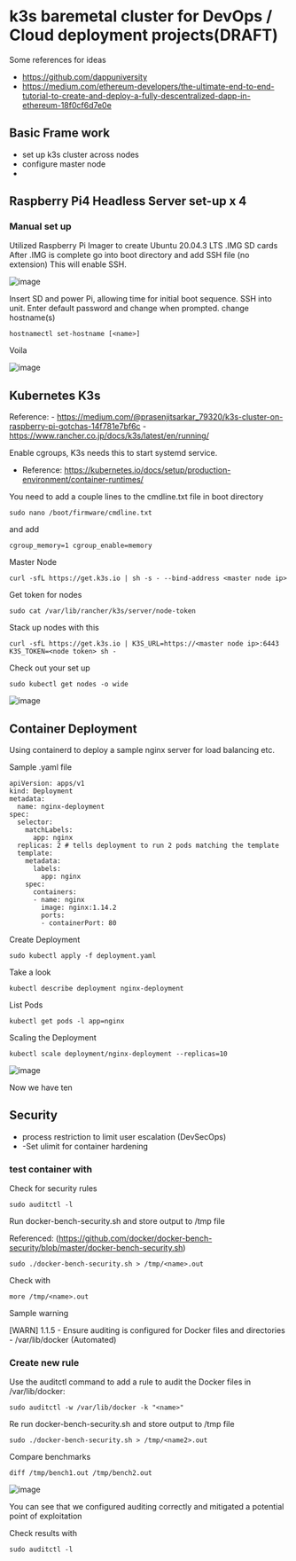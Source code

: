 # k3s baremetal cluster for DevOps / Cloud deployment projects(DRAFT)
Some references for ideas
- https://github.com/dappuniversity
- https://medium.com/ethereum-developers/the-ultimate-end-to-end-tutorial-to-create-and-deploy-a-fully-descentralized-dapp-in-ethereum-18f0cf6d7e0e

## Basic Frame work
- set up k3s cluster across nodes
- configure master node
- 
## Raspberry Pi4 Headless Server set-up x 4
### Manual set up
Utilized Raspberry Pi Imager to create Ubuntu 20.04.3 LTS .IMG SD cards
After .IMG is complete go into boot directory and add SSH file (no extension)
This will enable SSH.  

![image](https://user-images.githubusercontent.com/31022640/151653213-0727c446-f4c9-4a9e-a3d3-53e6ea39485d.png)


Insert SD and power Pi, allowing time for initial boot sequence.
SSH into unit.
Enter default password and change when prompted.
change hostname(s) 
```
hostnamectl set-hostname [<name>]
```
Voila

![image](https://user-images.githubusercontent.com/31022640/151655643-eb9fd7dd-7dec-4edb-9a54-9fa7f09a2c7a.png)

## Kubernetes K3s 

Reference: -  https://medium.com/@prasenjitsarkar_79320/k3s-cluster-on-raspberry-pi-gotchas-14f781e7bf6c
           -  https://www.rancher.co.jp/docs/k3s/latest/en/running/ 


Enable cgroups, K3s needs this to start systemd service.
- Reference: https://kubernetes.io/docs/setup/production-environment/container-runtimes/

You need to add a couple lines to the cmdline.txt file in boot directory
```
sudo nano /boot/firmware/cmdline.txt
```
and add
```
cgroup_memory=1 cgroup_enable=memory
```
Master Node

```
curl -sfL https://get.k3s.io | sh -s - --bind-address <master node ip>
```
Get token for nodes

```
sudo cat /var/lib/rancher/k3s/server/node-token
```

Stack up nodes with this
```
curl -sfL https://get.k3s.io | K3S_URL=https://<master node ip>:6443 K3S_TOKEN=<node token> sh -
```
Check out your set up
```
sudo kubectl get nodes -o wide
```

![image](https://user-images.githubusercontent.com/31022640/151692452-a50518bf-4f34-4601-b0a5-6f6c97901c4a.png)

## Container Deployment
Using containerd to deploy a sample nginx server for load balancing etc.

Sample .yaml file
```
apiVersion: apps/v1
kind: Deployment
metadata:
  name: nginx-deployment
spec:
  selector:
    matchLabels:
      app: nginx
  replicas: 2 # tells deployment to run 2 pods matching the template
  template:
    metadata:
      labels:
        app: nginx
    spec:
      containers:
      - name: nginx
        image: nginx:1.14.2
        ports:
        - containerPort: 80
```
Create Deployment
```
sudo kubectl apply -f deployment.yaml
```
Take a look
```
kubectl describe deployment nginx-deployment
```
List Pods 
```
kubectl get pods -l app=nginx
```
Scaling the Deployment
```
kubectl scale deployment/nginx-deployment --replicas=10
```
![image](https://user-images.githubusercontent.com/31022640/151693857-544e8198-6358-406f-93fb-b8b9a7d0cc46.png)

Now we have ten

## Security
 - process restriction to limit user escalation (DevSecOps)
 - -Set ulimit for container hardening

 ### test container with 
 
 Check for security rules 
 ```
 sudo auditctl -l
 ```
 Run docker-bench-security.sh and store output to /tmp file 
 
 Referenced: (https://github.com/docker/docker-bench-security/blob/master/docker-bench-security.sh)
 ```
 sudo ./docker-bench-security.sh > /tmp/<name>.out
 ```
 Check with 
 ```
 more /tmp/<name>.out
 ```
 Sample warning 
 
 [WARN] 1.1.5 - Ensure auditing is configured for Docker files and directories - /var/lib/docker (Automated)
 
 ### Create new rule
  Use the auditctl command to add a rule to audit the Docker files in /var/lib/docker:

 ```
 sudo auditctl -w /var/lib/docker -k "<name>"
 ```
 Re run docker-bench-security.sh and store output to /tmp file
 ```
 sudo ./docker-bench-security.sh > /tmp/<name2>.out
 ```
 Compare benchmarks
 ```
 diff /tmp/bench1.out /tmp/bench2.out
 ```
![image](https://user-images.githubusercontent.com/31022640/151692498-a8bc1486-3d85-461e-86d7-836a090b9b98.png)
 
 You can see that we configured auditing correctly and mitigated a potential point of exploitation
 
 Check results with 
 ```
 sudo auditctl -l
 ```

